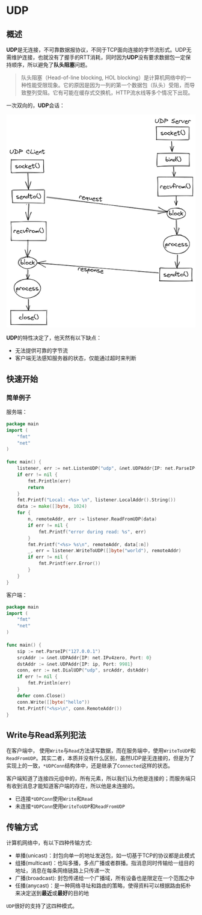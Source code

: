# UDP

## 概述

**UDP**是无连接，不可靠数据报协议，不同于TCP面向连接的字节流形式。UDP无需维护连接，也就没有了握手的RTT消耗，同时因为**UDP**没有要求数据包一定保持顺序，所以避免了**队头阻塞**问题。

> 队头阻塞（Head-of-line blocking, HOL blocking）是计算机网络中的一种性能受限现象。它的原因是因为一列的第一个数据包（队头）受阻，而导致整列受阻。它有可能在缓存式交换机，HTTP流水线等多个情况下出现。

一次双向的，**UDP**会话：

![UDP](../images/udp.png)

**UDP**的特性决定了，他天然有以下缺点：

* 无法提供可靠的字节流
* 客户端无法感知服务器的状态，仅能通过超时来判断

## 快速开始

### 简单例子

服务端：
```go
package main
import (
	"fmt"
	"net"
)

func main() {
	listener, err := net.ListenUDP("udp", &net.UDPAddr{IP: net.ParseIP("127.0.0.1"), Port: 9981})
	if err != nil {
		fmt.Println(err)
		return
	}
	fmt.Printf("Local: <%s> \n", listener.LocalAddr().String())
	data := make([]byte, 1024)
	for {
		n, remoteAddr, err := listener.ReadFromUDP(data)
		if err != nil {
			fmt.Printf("error during read: %s", err)
		}
		fmt.Printf("<%s> %s\n", remoteAddr, data[:n])
		_, err = listener.WriteToUDP([]byte("world"), remoteAddr)
		if err != nil {
			fmt.Printf(err.Error())
		}
	}
}
```

客户端：

```go
package main
import (
	"fmt"
	"net"
)

func main() {
	sip := net.ParseIP("127.0.0.1")
	srcAddr := &net.UDPAddr{IP: net.IPv4zero, Port: 0}
	dstAddr := &net.UDPAddr{IP: ip, Port: 9981}
	conn, err := net.DialUDP("udp", srcAddr, dstAddr)
	if err != nil {
		fmt.Println(err)
	}
	defer conn.Close()
	conn.Write([]byte("hello"))
	fmt.Printf("<%s>\n", conn.RemoteAddr())
}
```

## Write与Read系列犯法

在客户端中， 使用`Write`与`Read`方法读写数据，而在服务端中，使用`WriteToUDP`和`ReadFromUDP`。其实二者，本质并没有什么区别，虽然UDP是无连接的，但是为了实现上的一致，`*UDPConn`结构体中，还是继承了`Connected`这样的状态。

客户端知道了连接四元组中的，所有元素，所以我们认为他是连接的；而服务端只有收到消息才能知道客户端的存在，所以他是未连接的。

* 已连接`*UDPConn`使用`Write`和`Read`
* 未连接`*UDPConn`使用`WriteToUDP`和`ReadFromUDP`

## 传输方式

计算机网络中，有以下四种传输方式:

* 单播(unicast)：封包向单一的地址发送包，如一切基于TCP的协议都是此模式
* 组播(multicast)：也叫多播，多点广播或者群播。指消息同时传输给一组目的地址，消息在每条网络链路上只传递一次
* 广播(broadcast): 封包传递给一个广播域，所有设备也是限定在一个范围之中
* 任播(anycast)：是一种网络寻址和路由的策略，使得资料可以根据路由拓朴来决定送到**最近**或**最好**的目的地

`UDP`很好的支持了这四种模式。
